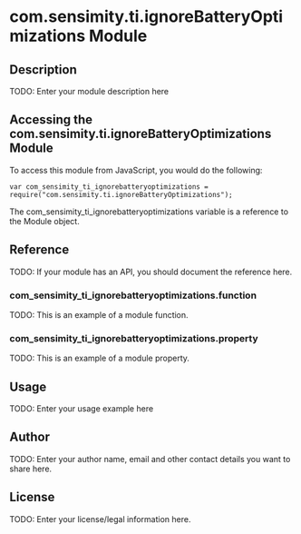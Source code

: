# com.sensimity.ti.ignoreBatteryOptimizations Module

## Description

TODO: Enter your module description here

## Accessing the com.sensimity.ti.ignoreBatteryOptimizations Module

To access this module from JavaScript, you would do the following:

    var com_sensimity_ti_ignorebatteryoptimizations = require("com.sensimity.ti.ignoreBatteryOptimizations");

The com_sensimity_ti_ignorebatteryoptimizations variable is a reference to the Module object.

## Reference

TODO: If your module has an API, you should document
the reference here.

### com_sensimity_ti_ignorebatteryoptimizations.function

TODO: This is an example of a module function.

### com_sensimity_ti_ignorebatteryoptimizations.property

TODO: This is an example of a module property.

## Usage

TODO: Enter your usage example here

## Author

TODO: Enter your author name, email and other contact
details you want to share here.

## License

TODO: Enter your license/legal information here.
